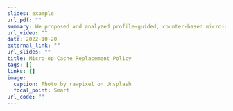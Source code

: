 ```yaml
---
slides: example
url_pdf: ""
summary: We proposed and analyzed profile-guided, counter-based micro-op cache replacement policies.
url_video: ""
date: 2022-10-20
external_link: ""
url_slides: ""
title: Micro-op Cache Replacement Policy
tags: []
links: []
image:
  caption: Photo by rawpixel on Unsplash
  focal_point: Smart
url_code: ""
---
```

